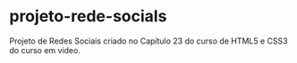 # projeto-rede-socials
Projeto de Redes Sociais criado no Capítulo 23 do curso de HTML5 e CSS3 do curso em video.
